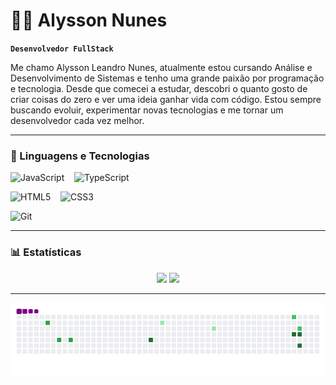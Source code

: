 # 👨‍💻 Alysson Nunes

**`Desenvolvedor FullStack`**

Me chamo Alysson Leandro Nunes, atualmente estou cursando Análise e Desenvolvimento de Sistemas e tenho uma grande paixão por programação e tecnologia. Desde que comecei a estudar, descobri o quanto gosto de criar coisas do zero e ver uma ideia ganhar vida com código. Estou sempre buscando evoluir, experimentar novas tecnologias e me tornar um desenvolvedor cada vez melhor.

---

### 🤖 Linguagens e Tecnologias

![JavaScript](https://skillicons.dev/icons?i=js)&nbsp;&nbsp;&nbsp;
![TypeScript](https://skillicons.dev/icons?i=ts)&nbsp;&nbsp;&nbsp;
<!-- ![Node.js](https://skillicons.dev/icons?i=nodejs)&nbsp;&nbsp;&nbsp; -->
<!-- ![React](https://skillicons.dev/icons?i=react)&nbsp;&nbsp;&nbsp; -->
<!-- ![Next.js](https://skillicons.dev/icons?i=nextjs)&nbsp;&nbsp;&nbsp; -->
<!-- ![MongoDB](https://skillicons.dev/icons?i=mongodb)&nbsp;&nbsp;&nbsp; -->
<!-- ![SQL](https://skillicons.dev/icons?i=mysql)&nbsp;&nbsp;&nbsp; -->
![HTML5](https://skillicons.dev/icons?i=html)&nbsp;&nbsp;&nbsp;
![CSS3](https://skillicons.dev/icons?i=css)&nbsp;&nbsp;&nbsp;
<!-- ![Docker](https://skillicons.dev/icons?i=docker)&nbsp;&nbsp;&nbsp; -->
![Git](https://skillicons.dev/icons?i=git)

---

### 📊 Estatísticas

<div align="center">
  <img height="180em" src="https://github-readme-stats.vercel.app/api?username=Alyssonln&show_icons=true&theme=tokyonight&hide_border=true" />
  <img height="180em" src="https://github-readme-stats.vercel.app/api/top-langs/?username=Alyssonln&layout=compact&theme=tokyonight&hide_border=true" />
</div>

---
![snake gif](https://github.com/Alyssonln/Alyssonln/blob/output/github-contribution-grid-snake.gif)
